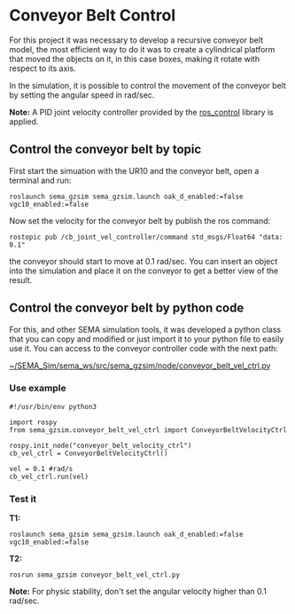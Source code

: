 # Conveyor Belt Control
For this project it was necessary to develop a recursive conveyor belt model, the most efficient way to do it was to create a cylindrical platform that moved the objects on it, in this case boxes, making it rotate with respect to its axis.

In the simulation, it is possible to control the movement of the conveyor belt by setting the angular speed in rad/sec.

**Note:** A PID joint velocity controller provided by the [ros_control](http://wiki.ros.org/ros_control) library is applied.

## Control the conveyor belt by topic 
First start the simuation with the UR10 and the conveyor belt, open a terminal and run:
```
roslaunch sema_gzsim sema_gzsim.launch oak_d_enabled:=false vgc10_enabled:=false  
```
Now set the velocity for the conveyor belt by publish the ros command:
```
rostopic pub /cb_joint_vel_controller/command std_msgs/Float64 "data: 0.1"
```
the conveyor should start to move at 0.1 rad/sec. You can insert an object into the simulation and place it on the conveyor to get a better view of the result.

## Control the conveyor belt by python code 

For this, and other SEMA simulation tools, it was developed a python class that you can copy and modified or just import it to your python file to easily use it. You can access to the conveyor controller code with the next path:

[~/SEMA_Sim/sema_ws/src/sema_gzsim/node/conveyor_belt_vel_ctrl.py](https://github.com/MonkyDCristian/SEMA_Sim/blob/main/sema_ws/src/sema_gzsim/node/conveyor_belt_vel_ctrl.py)

### Use example
```
#!/usr/bin/env python3

import rospy
from sema_gzsim.conveyor_belt_vel_ctrl import ConveyorBeltVelocityCtrl

rospy.init_node("conveyor_belt_velocity_ctrl")
cb_vel_ctrl = ConveyorBeltVelocityCtrl()
	
vel = 0.1 #rad/s
cb_vel_ctrl.run(vel)
```

### Test it

**T1:**
```
roslaunch sema_gzsim sema_gzsim.launch oak_d_enabled:=false vgc10_enabled:=false  
```
**T2:**
```
rosrun sema_gzsim conveyor_belt_vel_ctrl.py
```

**Note:** For physic stability, don't set the angular velocity higher than 0.1 rad/sec.
